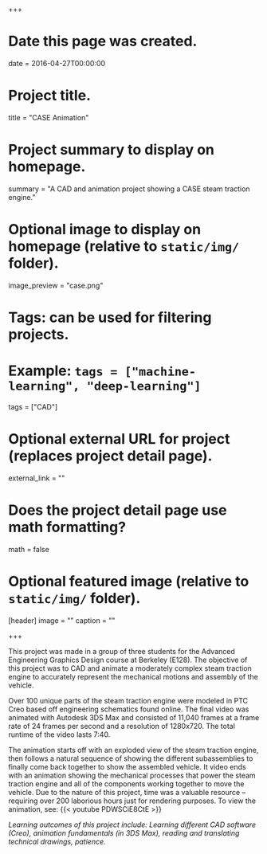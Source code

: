 +++
# Date this page was created.
date = 2016-04-27T00:00:00

# Project title.
title = "CASE Animation"

# Project summary to display on homepage.
summary = "A CAD and animation project showing a CASE steam traction engine."

# Optional image to display on homepage (relative to `static/img/` folder).
image_preview = "case.png"

# Tags: can be used for filtering projects.
# Example: `tags = ["machine-learning", "deep-learning"]`
tags = ["CAD"]

# Optional external URL for project (replaces project detail page).
external_link = ""

# Does the project detail page use math formatting?
math = false

# Optional featured image (relative to `static/img/` folder).
[header]
image = ""
caption = ""

+++

This project was made in a group of three students for the Advanced Engineering Graphics Design course at Berkeley (E128). The objective of this project was to CAD and animate a moderately complex steam traction engine to accurately represent the mechanical motions and assembly of the vehicle.

Over 100 unique parts of the steam traction engine were modeled in PTC Creo based off engineering schematics found online. The final video was animated with Autodesk 3DS Max and consisted of 11,040 frames at a frame rate of 24 frames per second and a resolution of 1280x720. The total runtime of the video lasts 7:40.

The animation starts off with an exploded view of the steam traction engine, then follows a natural sequence of showing the different subassemblies to finally come back together to show the assembled vehicle. It video ends with an animation showing the mechanical processes that power the steam traction engine and all of the components working together to move the vehicle. Due to the nature of this project, time was a valuable resource – requiring over 200 laborious hours just for rendering purposes. To view the animation, see: {{< youtube PDWSCiE8CtE >}}

*Learning outcomes of this project include: Learning different CAD software (Creo), animation fundamentals (in 3DS Max), reading and translating technical drawings, patience.*

